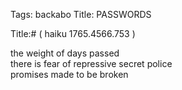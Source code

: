 Tags: backabo
Title: PASSWORDS
  
Title:# ( haiku 1765.4566.753 )  
  
the weight of days passed  
there is fear of repressive secret police  
promises made to be broken  
